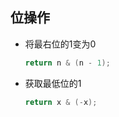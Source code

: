 ## 位操作

- 将最右位的1变为0

  ```c++
  return n & (n - 1);
  ```

- 获取最低位的1

  ```c++
  return x & (-x);
  ```

  